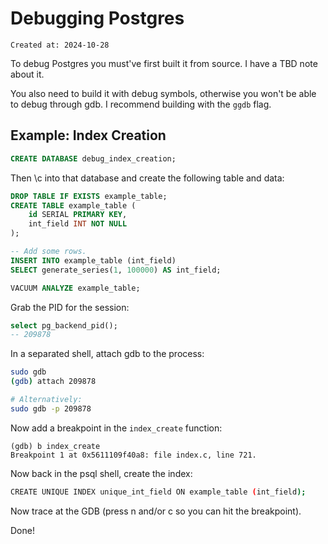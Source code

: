# Debugging Postgres

```
Created at: 2024-10-28
```

To debug Postgres you must've first built it from source. I have a TBD note
about it.

You also need to build it with debug symbols, otherwise you won't be able to
debug through gdb. I recommend building with the `ggdb` flag.

## Example: Index Creation

```sql
CREATE DATABASE debug_index_creation;
```

Then \c into that database and create the following table and data:

```sql
DROP TABLE IF EXISTS example_table;
CREATE TABLE example_table (
    id SERIAL PRIMARY KEY,
    int_field INT NOT NULL
);

-- Add some rows.
INSERT INTO example_table (int_field)
SELECT generate_series(1, 100000) AS int_field;

VACUUM ANALYZE example_table;
```

Grab the PID for the session:

```sql
select pg_backend_pid();
-- 209878
```

In a separated shell, attach gdb to the process:

```sh
sudo gdb
(gdb) attach 209878

# Alternatively:
sudo gdb -p 209878
```

Now add a breakpoint in the `index_create` function:

```
(gdb) b index_create
Breakpoint 1 at 0x5611109f40a8: file index.c, line 721.
```

Now back in the psql shell, create the index:

```sh
CREATE UNIQUE INDEX unique_int_field ON example_table (int_field);
```

Now trace at the GDB (press n and/or c so you can hit the breakpoint).

Done!
